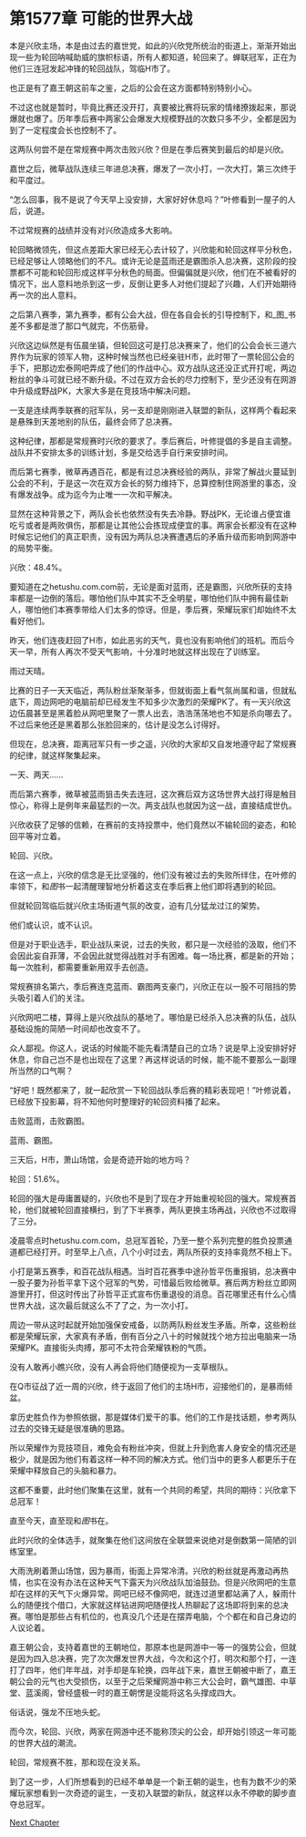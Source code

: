 # 第1577章 可能的世界大战

本是兴欣主场，本是由过去的嘉世党，如此的兴欣党所统治的街道上，渐渐开始出现一些为轮回呐喊助威的旗帜标语，所有人都知道，轮回来了。蝉联冠军，正在为他们三连冠发起冲锋的轮回战队，驾临H市了。

也正是有了嘉王朝这前车之鉴，之后的公会在这方面都特别特别小心。

不过这也就是暂时，毕竟比赛还没开打，真要被比赛将玩家的情绪撩拨起来，那说爆就也爆了。历年季后赛中两家公会爆发大规模野战的次数只多不少，全都是因为到了一定程度会长也控制不了。

这两队何尝不是在常规赛中两次击败兴欣？但是在季后赛笑到最后的却是兴欣。

嘉世之后，微草战队连续三年进总决赛，爆发了一次小打，一次大打，第三次终于和平度过。

“怎么回事，我不是说了今天早上没安排，大家好好休息吗？”叶修看到一屋子的人后，说道。

不过常规赛的战绩并没有对兴欣造成多大影响。

轮回略微领先，但这点差距大家已经无心去计较了，兴欣能和轮回这样平分秋色，已经足够让人领略他们的不凡。或许无论是蓝雨还是霸图杀入总决赛，这阶段的投票都不可能和轮回形成这样平分秋色的局面。但偏偏就是兴欣，他们在不被看好的情况下，出人意料地杀到这一步，反倒让更多人对他们提起了兴趣，人们开始期待再一次的出人意料。

之后第八赛季，第九赛季，都有公会大战，但在各自会长的引导控制下，和_图_书差不多都是泄了那口气就完，不伤筋骨。

兴欣这边纵然是有伍晨坐镇，但轮回这可是打总决赛来了，他们的公会会长三道六界作为玩家的领军人物，这种时候当然也已经亲驻H市，此时带了一票轮回公会的手下，把那边宏泰网吧弄成了他们的作战中心。双方战队这还没正式开打呢，两边粉丝的争斗可就已经不断升级。不过在双方会长的尽力控制下，至少还没有在网游中升级成野战PK，大家大多是在竞技场中解决问题。

一支是连续两季联赛的冠军队，另一支却是刚刚进入联盟的新队，这样两个看起来是悬殊到天差地别的队伍，最终会师了总决赛。

这种纪律，那都是常规赛时兴欣的要求了。季后赛后，叶修提倡的多是自主调整。战队并不安排太多的训练计划，多是交给选手自行来安排时间。

而后第七赛季，微草再遇百花，都是有过总决赛经验的两队，非常了解战火蔓延到公会的不利，于是这一次在双方会长的努力维持下，总算控制住网游里的事态，没有爆发战争。成为迄今为止唯一一次和平解决。

显然在这种背景之下，两队会长也依然没有失去冷静。野战PK，无论谁占便宜谁吃亏或者是两败俱伤，那都是让其他公会拣现成便宜的事。两家会长都没有在这种时候忘记他们的真正职责，没有因为两队总决赛遭遇后的矛盾升级而影响到网游中的局势平衡。

兴欣：48.4%。

要知道在之hetushu.com.com前，无论是面对蓝雨，还是霸图，兴欣所获的支持率都是一边倒的落后。哪怕他们队中其实不乏全明星，哪怕他们队中拥有最佳新人，哪怕他们本赛季带给人们太多的惊讶。但是，季后赛，荣耀玩家们却始终不太看好他们。

昨天，他们连夜赶回了H市，如此恶劣的天气，竟也没有影响他们的班机。而后今天一早，所有人再次不受天气影响，十分准时地就这样出现在了训练室。

雨过天晴。

比赛的日子一天天临近，两队粉丝渐聚渐多，但就街面上看气氛尚属和谐，但就私底下，周边网吧的电脑前却已经发生不知多少次激烈的荣耀PK了。有一天兴欣这边伍晨甚至是黑着脸从网吧里聚了一票人出去，浩浩荡荡地也不知是杀向哪去了。不过后来他还是黑着那么张脸回来的，估计是没怎么讨得好。

但现在，总决赛，距离冠军只有一步之遥，兴欣的大家却又自发地遵守起了常规赛的纪律，就这样聚集起来。

一天、两天……

而后第六赛季，微草被蓝雨狙击失去连冠，这次赛后双方这场世界大战打得是触目惊心，称得上是例年来最猛烈的一次。两支战队也就因为这一战，直接结成世仇。

兴欣收获了足够的信赖，在赛前的支持投票中，他们竟然以不输轮回的姿态，和轮回平等对立着。

轮回、兴欣。

在这一点上，兴欣的信念是无比坚强的，他们没有被过去的失败所绊住，在叶修的率领下，和*图*书一起清醒理智地分析着这支在季后赛上他们即将遇到的轮回。

但就轮回驾临后就兴欣主场街道气氛的改变，迫有几分猛龙过江的架势。

他们或认识，或不认识。

但是对于职业选手，职业战队来说，过去的失败，都只是一次经验的汲取，他们不会因此妄自菲薄，不会因此就觉得战胜对手有困难。每一场比赛，都是新的开始；每一次胜利，都需要重新用双手去创造。

常规赛排名第六，季后赛连克蓝雨、霸图两支豪门，兴欣正在以一股不可阻挡的势头吸引着人们的关注。

兴欣网吧二楼，算得上是兴欣战队的基地了。哪怕是已经杀入总决赛的队伍，战队基础设施的简陋一时间却也改变不了。

众人鄙视。你这人，说话的时候能不能先看清楚自己的立场？说是早上没安排好好休息，你自己岂不是也出现在了这里？再这样说话的时候，能不能不要那么一副理所当然的口气啊？

“好吧！既然都来了，就一起欣赏一下轮回战队季后赛的精彩表现吧！”叶修说着，已经放下投影幕，将不知他何时整理好的轮回资料播了起来。

击败蓝雨，击败霸图。

蓝雨、霸图。

三天后，H市，萧山场馆，会是奇迹开始的地方吗？

轮回：51.6%。

轮回的强大是毋庸置疑的，兴欣也不是到了现在才开始重视轮回的强大。常规赛首轮，他们就被轮回直接横扫，到了下半赛季，两队更换主场再战，兴欣也不过取得了三分。

凌晨零点时hetushu.com.com，总冠军首轮，乃至一整个系列完整的胜负投票通道都已经打开。时至早上八点，八个小时过去，两队所获的支持率竟然不相上下。

小打是第五赛季，和百花战队相遇。当时百花赛季中途孙哲平伤重报销，总决赛中一股子要为孙哲平拿下这个冠军的气势，可惜最后败给微草。赛后两方粉丝立即网游里开打，但这时传出了孙哲平正式宣布伤重退役的消息。百花哪里还有什么心情世界大战，这次最后就这么不了了之，为一次小打。

周边一带从这时起就开始加强保安戒备，以防两队粉丝发生矛盾。所幸，这些粉丝都是荣耀玩家，大家真有矛盾，倒有百分之八十的时候就找个地方拉出电脑来一场荣耀PK。直接街头肉搏，那可不太符合荣耀铁粉的气质。

没有人敢再小瞧兴欣，没有人再会将他们随便视为一支草根队。

在Q市征战了近一周的兴欣，终于返回了他们的主场H市，迎接他们的，是暴雨倾盆。

拿历史胜负作为参照依据，那是媒体们爱干的事。他们的工作是找话题，参考两队过去的交锋无疑是很准确的思路。

所以荣耀作为竞技项目，难免会有粉丝冲突，但就上升到危害人身安全的情况还是极少，就是因为他们有着这样一种不同的解决方式。他们当中的更多人都更乐于在荣耀中释放自己的头脑和暴力。

这都不重要，此时他们聚集在这里，就有一个共同的希望，共同的期待：兴欣拿下总冠军！

直至今天，直至现和*图*书在。

此时兴欣的全体选手，就聚集在他们这间放在全联盟来说绝对是倒数第一简陋的训练室里。

大雨洗刷着萧山场馆，因为暴雨，街面上异常冷清。兴欣的粉丝就是再激动再热情，也实在没有办法在这种天气下露天为兴欣战队加油鼓劲。但是兴欣网吧的生意却在这样的天气下火爆异常。网吧已经不像网吧，就连过道里都站满了人，躲雨什么的随便找个借口，大家就这样钻进网吧随便找人热聊起了这场即将到来的总决赛。哪怕是那些占有机位的，也真没几个还是在摆弄电脑，个个都在和自己身边的人议论着。

嘉王朝公会，支持着嘉世的王朝地位，那原本也是网游中一等一的强势公会，但就是因为四入总决赛，完了次次爆发世界大战，今次和这个打，明次和那个打，一连打了四年，他们年年战，对手却是车轮换，四年战下来，嘉世王朝被中断了，嘉王朝公会的元气也大受损伤，以至于之后荣耀网游中称三大公会时，霸气雄图、中草堂、蓝溪阁，曾经盛极一时的嘉王朝愣是没能将这名头撑成四大。

俗话说，强龙不压地头蛇。

而今次，轮回、兴欣，两家在网游中还不能称顶尖的公会，却开始引领这一年可能的世界大战的潮流。

轮回，常规赛不胜，那和现在没关系。

到了这一步，人们所想看到的已经不单单是一个新王朝的诞生，也有为数不少的荣耀玩家想看到一次奇迹的诞生，一支初入联盟的新队，就这样以永不停歇的脚步直夺总冠军。



[Next Chapter](%E7%AC%AC1578%E7%AB%A0%20%E8%92%99%E6%B7%B7%E5%85%A5%E5%9C%BA%E7%9A%84%E5%B0%8F%E4%BA%BA%E7%89%A9.md)